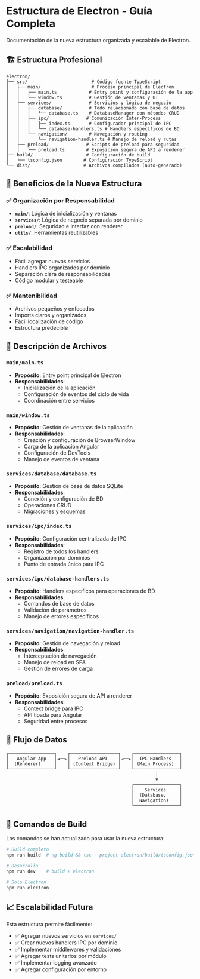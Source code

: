 # Estructura de Electron - Guía Completa

Documentación de la nueva estructura organizada y escalable de Electron.

## 🏗️ Estructura Profesional

```text
electron/
├── src/                        # Código fuente TypeScript
│   ├── main/                   # Proceso principal de Electron
│   │   ├── main.ts            # Entry point y configuración de la app
│   │   └── window.ts          # Gestión de ventanas y UI
│   ├── services/              # Servicios y lógica de negocio
│   │   ├── database/          # Todo relacionado con base de datos
│   │   │   └── database.ts    # DatabaseManager con métodos CRUD
│   │   ├── ipc/              # Comunicación Inter-Process
│   │   │   ├── index.ts       # Configurador principal de IPC
│   │   │   └── database-handlers.ts # Handlers específicos de BD
│   │   └── navigation/        # Navegación y routing
│   │       └── navigation-handler.ts # Manejo de reload y rutas
│   ├── preload/              # Scripts de preload para seguridad
│   │   └── preload.ts        # Exposición segura de API a renderer
├── build/                    # Configuración de build
│   └── tsconfig.json        # Configuración TypeScript
└── dist/                    # Archivos compilados (auto-generado)
```

## 🎯 Beneficios de la Nueva Estructura

### ✅ **Organización por Responsabilidad**
- **`main/`**: Lógica de inicialización y ventanas
- **`services/`**: Lógica de negocio separada por dominio
- **`preload/`**: Seguridad e interfaz con renderer
- **`utils/`**: Herramientas reutilizables

### ✅ **Escalabilidad**
- Fácil agregar nuevos servicios
- Handlers IPC organizados por dominio
- Separación clara de responsabilidades
- Código modular y testeable

### ✅ **Mantenibilidad**
- Archivos pequeños y enfocados
- Imports claros y organizados
- Fácil localización de código
- Estructura predecible

## 📂 Descripción de Archivos

### `main/main.ts`
- **Propósito**: Entry point principal de Electron
- **Responsabilidades**: 
  - Inicialización de la aplicación
  - Configuración de eventos del ciclo de vida
  - Coordinación entre servicios

### `main/window.ts`
- **Propósito**: Gestión de ventanas de la aplicación
- **Responsabilidades**:
  - Creación y configuración de BrowserWindow
  - Carga de la aplicación Angular
  - Configuración de DevTools
  - Manejo de eventos de ventana

### `services/database/database.ts`
- **Propósito**: Gestión de base de datos SQLite
- **Responsabilidades**:
  - Conexión y configuración de BD
  - Operaciones CRUD
  - Migraciones y esquemas

### `services/ipc/index.ts`
- **Propósito**: Configuración centralizada de IPC
- **Responsabilidades**:
  - Registro de todos los handlers
  - Organización por dominios
  - Punto de entrada único para IPC

### `services/ipc/database-handlers.ts`
- **Propósito**: Handlers específicos para operaciones de BD
- **Responsabilidades**:
  - Comandos de base de datos
  - Validación de parámetros
  - Manejo de errores específicos

### `services/navigation/navigation-handler.ts`
- **Propósito**: Gestión de navegación y reload
- **Responsabilidades**:
  - Interceptación de navegación
  - Manejo de reload en SPA
  - Gestión de errores de carga

### `preload/preload.ts`
- **Propósito**: Exposición segura de API a renderer
- **Responsabilidades**:
  - Context bridge para IPC
  - API tipada para Angular
  - Seguridad entre procesos

## 🔄 Flujo de Datos

```
┌─────────────────┐    ┌──────────────────┐    ┌─────────────────┐
│   Angular App   │◄──►│   Preload API    │◄──►│  IPC Handlers   │
│  (Renderer)     │    │ (Context Bridge) │    │ (Main Process)  │
└─────────────────┘    └──────────────────┘    └─────────────────┘
                                                        │
                                                        ▼
                                               ┌─────────────────┐
                                               │    Services     │
                                               │  (Database,     │
                                               │  Navigation)    │
                                               └─────────────────┘
```

## 🚀 Comandos de Build

Los comandos se han actualizado para usar la nueva estructura:

```bash
# Build completo
npm run build  # ng build && tsc --project electron/build/tsconfig.json

# Desarrollo
npm run dev    # build + electron

# Solo Electron
npm run electron
```

## 📈 Escalabilidad Futura

Esta estructura permite fácilmente:

- ✅ Agregar nuevos servicios en `services/`
- ✅ Crear nuevos handlers IPC por dominio
- ✅ Implementar middlewares y validaciones
- ✅ Agregar tests unitarios por módulo
- ✅ Implementar logging avanzado
- ✅ Agregar configuración por entorno
